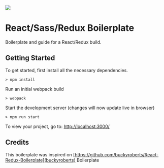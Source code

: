 ![](http://i.imgur.com/DUiL9yn.png)

# React/Sass/Redux Boilerplate

Boilerplate and guide for a React/Redux build.

## Getting Started

To get started, first install all the necessary dependencies.
```
> npm install
```

Run an initial webpack build
```
> webpack
```

Start the development server (changes will now update live in browser)
```
> npm run start
```

To view your project, go to: [http://localhost:3000/](http://localhost:3000/)

## Credits
This boilerplate was inspired on [https://github.com/buckyroberts/React-Redux-Boilerplate](buckyroberts) Boilerplate
